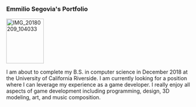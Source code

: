 ### Emmilio Segovia's Portfolio

<img src="https://image.ibb.co/i9oDAK/IMG_20180209_104033.jpg" alt="IMG_20180209_104033" border="0" width="100" height="120">

I am about to complete my B.S. in computer science in December 2018 at the University of California Riverside. I am currently looking for a position where I can leverage my experience as a game developer. I really enjoy all aspects of game development including programming, design, 3D modeling, art, and music composition.
